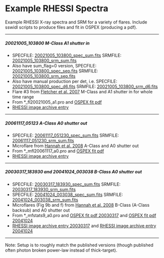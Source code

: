 # Example RHESSI Spectra

Example RHESSI X-ray spectra and SRM for a variety of flares. Include sswidl scripts to produce files and fit in OSPEX (producing a pdf).

---
##### 20021005\_103800 M-Class A1 shutter in
- SPECFILE: [20021005\_103800\_spec\_sum.fits](https://github.com/ianan/rhessi_spectra/blob/main/fits/20021005_103800_spec_sum.fits) SRMFILE: [20021005\_103800\_srm\_sum.fits](https://github.com/ianan/rhessi_spectra/blob/main/fits/20021005_103800_srm_sum.fits)
- Also have sum_flag=0 version, SPECFILE: [20021005\_103800\_spec\_sep.fits](https://github.com/ianan/rhessi_spectra/blob/main/fits/20021005_103800_spec_sep.fits) SRMFILE: [20021005\_103800\_srm\_sep.fits](https://github.com/ianan/rhessi_spectra/blob/main/fits/20021005_103800_srm_sep.fits)
- Also have manual production per det, i.e. SPECFILE: [20021005\_103800\_spec\_d6.fits](https://github.com/ianan/rhessi_spectra/blob/main/fits/20021005_103800_spec_d6.fits) SRMFILE: [20021005\_103800\_srm\_d6.fits](https://github.com/ianan/rhessi_spectra/blob/main/fits/20021005_103800_srm_d6.fits)
- Flare #3 from [Fletcher et al. 2007](https://doi.org/10.1086/510446) M-Class and A1 shutter in for whole time range 
- From *\_fl20021005\_a1.pro and [OSPEX fit pdf](https://github.com/ianan/rhessi_spectra/blob/main/figs/fl_20021005_104120_a1.pdf)
- [RHESSI image archive entry](https://hesperia.gsfc.nasa.gov/rhessi_extras/flare_images/2002/10/05/20021005_1040_1056/hsi_20021005_1040_1056.html)

---
##### 20061117_05123 A-Class A0 shutter out
- SPECFILE: [20061117\_051230\_spec\_sum.fits](https://github.com/ianan/rhessi_spectra/blob/main/fits/20061117_051230_spec_sum.fits) SRMFILE: [20061117\_051230\_srm\_sum.fits](https://github.com/ianan/rhessi_spectra/blob/main/fits/20061117_051230_srm_sum.fits)
- Microflare from [Hannah et al. 2008](https://doi.org/10.1051/0004-6361:20079019) A-Class and A0 shutter out 
- From *\_mfl20061117\_a0.pro and [OSPEX fit pdf](https://github.com/ianan/rhessi_spectra/blob/main/figs/mfl_20061117_051328_a0.pdf)
- [RHESSI image archive entry](https://hesperia.gsfc.nasa.gov/rhessi_extras/flare_images/2006/11/17/20061117_0512_0516/hsi_20061117_0512_0516.html)

---
##### 20030317\_183930 and 20041024\_003038 B-Class A0 shutter out
- SPECFILE: [20030317\_183930\_spec\_sum.fits](https://github.com/ianan/rhessi_spectra/blob/main/fits/20030317_183930_spec_sum.fits) SRMFILE: [20030317\_183930\_srm\_sum.fits](https://github.com/ianan/rhessi_spectra/blob/main/fits/20030317_183930_srm_sum.fits)
- SPECFILE: [20041024\_003038\_spec\_sum.fits](https://github.com/ianan/fits/rhessi_spectra/blob/main/20041024_003038_spec_sum.fits) SRMFILE: [20041024\_003038\_srm\_sum.fits](https://github.com/ianan/rhessi_spectra/blob/main/fits/20041024_003038_srm_sum.fits)
- Microflares (Fig 9b and f) from [Hannah et al. 2008](https://doi.org/10.1086/529012) B-Class (A-Class backsub) and A0 shutter out 
- From *\_mfstats9\_a0.pro and [OSPEX fit pdf 20030317](https://github.com/ianan/rhessi_spectra/blob/main/figs/mfl_20030317_184138_a0.pdf) and [OSPEX fit pdf 20041024](https://github.com/ianan/rhessi_spectra/blob/main/figs/mfl_20041024_003138_a0.pdf)
- [RHESSI image archive entry 20030317]( https://hesperia.gsfc.nasa.gov/rhessi_extras/flare_images/2003/03/17/20030317_1821_1855/hsi_20030317_1821_1855.html) and [RHESSI image archive entry 20041024](https://hesperia.gsfc.nasa.gov/rhessi_extras/flare_images/2004/10/24/20041024_0005_0042/hsi_20041024_0005_0042.html)

---
Note: Setup is to roughly match the published versions (though published often photon broken power-law instead of thick-target).
